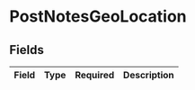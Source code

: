 # PostNotesGeoLocation


## Fields

| Field       | Type        | Required    | Description |
| ----------- | ----------- | ----------- | ----------- |